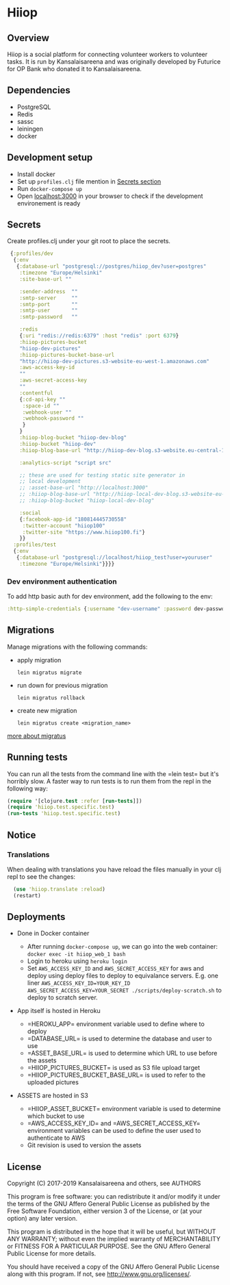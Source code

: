 # Hiiop

## Overview

Hiiop is a social platform for connecting volunteer workers to volunteer tasks. It is run by Kansalaisareena and was originally developed by Futurice for OP Bank who donated it to Kansalaisareena.

## Dependencies

- PostgreSQL
- Redis
- sassc
- leiningen
- docker

## Development setup

- Install docker
- Set up `profiles.clj` file mention in [Secrets section](#Secrets)
- Run `docker-compose up`
- Open [localhost:3000](http://localhost:3000) in your browser to check if the development environement is ready

## Secrets

   Create profiles.clj under your git root to place the secrets.

  ```clojure
   {:profiles/dev
    {:env
     {:database-url "postgresql://postgres/hiiop_dev?user=postgres"
      :timezone "Europe/Helsinki"
      :site-base-url ""

      :sender-address  ""
      :smtp-server     ""
      :smtp-port       ""
      :smtp-user       ""
      :smtp-password   ""

      :redis
      {:uri "redis://redis:6379" :host "redis" :port 6379}
      :hiiop-pictures-bucket
      "hiiop-dev-pictures"
      :hiiop-pictures-bucket-base-url
      "http://hiiop-dev-pictures.s3-website-eu-west-1.amazonaws.com"
      :aws-access-key-id
      ""
      :aws-secret-access-key
      ""
      :contentful
      {:cd-api-key ""
       :space-id ""
       :webhook-user ""
       :webhook-password ""
       }
      }
      :hiiop-blog-bucket "hiiop-dev-blog"
      :hiiop-bucket "hiiop-dev"
      :hiiop-blog-base-url "http://hiiop-dev-blog.s3-website.eu-central-1.amazonaws.com"

      :analytics-script "script src"

      ;; these are used for testing static site generator in
      ;; local development
      ;; :asset-base-url "http://localhost:3000"
      ;; :hiiop-blog-base-url "http://hiiop-local-dev-blog.s3-website-eu-west-1.amazonaws.com"
      ;; :hiiop-blog-bucket "hiiop-local-dev-blog"

      :social
      {:facebook-app-id "180814445730558"
       :twitter-account "hiiop100"
       :twitter-site "https://www.hiiop100.fi"}
      }}
    :profiles/test
    {:env
     {:database-url "postgresql://localhost/hiiop_test?user=youruser"
      :timezone "Europe/Helsinki"}}}}
  ```

### Dev environment authentication

To add http basic auth for dev environment, add the following to
the env:

```clojure
:http-simple-credentials {:username "dev-username" :password dev-password"}
```

## Migrations

Manage migrations with the following commands:

- apply migration

  `lein migratus migrate`

- run down for previous migration

  `lein migratus rollback`

- create new migration

  `lein migratus create <migration_name>`

[more about migratus](https://github.com/yogthos/migratus)

## Running tests

You can run all the tests from the command line with the =lein
test= but it's horribly slow. A faster way to run tests is to run
them from the repl in the following way:

```clojure
(require '[clojure.test :refer [run-tests]])
(require 'hiiop.test.specific.test)
(run-tests 'hiiop.test.specific.test)
```

## Notice

### Translations

When dealing with translations you have reload the files manually
in your clj repl to see the changes:

```clojure
  (use 'hiiop.translate :reload)
  (restart)
```

## Deployments

- Done in Docker container
  - After running `docker-compose up`, we can go into the web container:
  `docker exec -it hiiop_web_1 bash`
  - Login to heroku using `heroku login`
  - Set `AWS_ACCESS_KEY_ID` and  `AWS_SECRET_ACCESS_KEY` for aws and deploy using deploy files to deploy to equivalance servers. E.g. one liner `AWS_ACCESS_KEY_ID=YOUR_KEY_ID AWS_SECRET_ACCESS_KEY=YOUR_SECRET ./scripts/deploy-scratch.sh` to deploy to scratch server.

- App itself is hosted in Heroku
  - =HEROKU_APP= environment variable used to define where to deploy
  - =DATABASE_URL= is used to determine the database and user to use
  - =ASSET_BASE_URL= is used to determine which URL to use before the assets
  - =HIIOP_PICTURES_BUCKET= is used as S3 file upload target
  - =HIIOP_PICTURES_BUCKET_BASE_URL= is used to refer to the uploaded pictures

- ASSETS are hosted in S3
  - =HIIOP_ASSET_BUCKET= environment variable is used to determine
    which bucket to use
  - =AWS_ACCESS_KEY_ID= and =AWS_SECRET_ACCESS_KEY= environment
    variables can be used to define the user used to authenticate to AWS
  - Git revision is used to version the assets

## License

Copyright (C) 2017-2019  Kansalaisareena and others, see AUTHORS

This program is free software: you can redistribute it and/or modify
it under the terms of the GNU Affero General Public License as published by
the Free Software Foundation, either version 3 of the License, or
(at your option) any later version.

This program is distributed in the hope that it will be useful,
but WITHOUT ANY WARRANTY; without even the implied warranty of
MERCHANTABILITY or FITNESS FOR A PARTICULAR PURPOSE.  See the
GNU Affero General Public License for more details.

You should have received a copy of the GNU Affero General Public License
along with this program.  If not, see <http://www.gnu.org/licenses/>.
